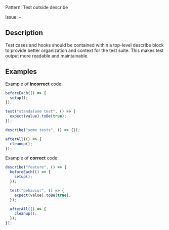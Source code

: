Pattern: Test outside describe

Issue: -

## Description

Test cases and hooks should be contained within a top-level describe block to provide better organization and context for the test suite. This makes test output more readable and maintainable.

## Examples

Example of **incorrect** code:
```javascript
beforeEach(() => {
  setup();
});

test("standalone test", () => {
  expect(value).toBe(true);
});

describe("some tests", () => {});

afterAll(() => {
  cleanup();
});
```

Example of **correct** code:
```javascript
describe("feature", () => {
  beforeEach(() => {
    setup();
  });

  test("behavior", () => {
    expect(value).toBe(true);
  });

  afterAll(() => {
    cleanup();
  });
});
```